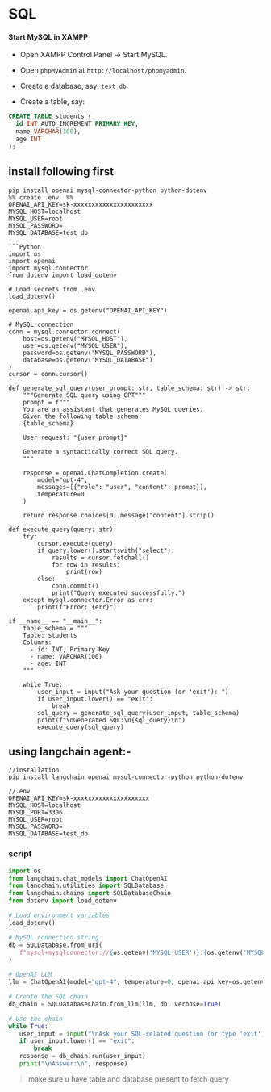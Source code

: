 # SQL
#### **Start MySQL in XAMPP**

- Open XAMPP Control Panel → Start MySQL.
    
- Open `phpMyAdmin` at `http://localhost/phpmyadmin`.
    
- Create a database, say: `test_db`.
    
- Create a table, say:

```sql
CREATE TABLE students (
  id INT AUTO_INCREMENT PRIMARY KEY,
  name VARCHAR(100),
  age INT
);
```

## install following first
```
pip install openai mysql-connector-python python-dotenv
%% create .env  %%
OPENAI_API_KEY=sk-xxxxxxxxxxxxxxxxxxxxxx
MYSQL_HOST=localhost
MYSQL_USER=root
MYSQL_PASSWORD=
MYSQL_DATABASE=test_db

```


```
```Python
import os
import openai
import mysql.connector
from dotenv import load_dotenv

# Load secrets from .env
load_dotenv()

openai.api_key = os.getenv("OPENAI_API_KEY")

# MySQL connection
conn = mysql.connector.connect(
    host=os.getenv("MYSQL_HOST"),
    user=os.getenv("MYSQL_USER"),
    password=os.getenv("MYSQL_PASSWORD"),
    database=os.getenv("MYSQL_DATABASE")
)
cursor = conn.cursor()

def generate_sql_query(user_prompt: str, table_schema: str) -> str:
    """Generate SQL query using GPT"""
    prompt = f"""
    You are an assistant that generates MySQL queries.
    Given the following table schema:
    {table_schema}
    
    User request: "{user_prompt}"
    
    Generate a syntactically correct SQL query.
    """
    
    response = openai.ChatCompletion.create(
        model="gpt-4",
        messages=[{"role": "user", "content": prompt}],
        temperature=0
    )
    
    return response.choices[0].message["content"].strip()

def execute_query(query: str):
    try:
        cursor.execute(query)
        if query.lower().startswith("select"):
            results = cursor.fetchall()
            for row in results:
                print(row)
        else:
            conn.commit()
            print("Query executed successfully.")
    except mysql.connector.Error as err:
        print(f"Error: {err}")

if __name__ == "__main__":
    table_schema = """
    Table: students
    Columns:
      - id: INT, Primary Key
      - name: VARCHAR(100)
      - age: INT
    """
    
    while True:
        user_input = input("Ask your question (or 'exit'): ")
        if user_input.lower() == "exit":
            break
        sql_query = generate_sql_query(user_input, table_schema)
        print(f"\nGenerated SQL:\n{sql_query}\n")
        execute_query(sql_query)
```


## using langchain agent:-

```
//installation
pip install langchain openai mysql-connector-python python-dotenv

//.env
OPENAI_API_KEY=sk-xxxxxxxxxxxxxxxxxxxxx
MYSQL_HOST=localhost
MYSQL_PORT=3306
MYSQL_USER=root
MYSQL_PASSWORD=
MYSQL_DATABASE=test_db

```

### script
 ```python 
 import os
from langchain.chat_models import ChatOpenAI
from langchain.utilities import SQLDatabase
from langchain.chains import SQLDatabaseChain
from dotenv import load_dotenv

# Load environment variables
load_dotenv()

# MySQL connection string
db = SQLDatabase.from_uri(
    f"mysql+mysqlconnector://{os.getenv('MYSQL_USER')}:{os.getenv('MYSQL_PASSWORD')}@{os.getenv('MYSQL_HOST')}:{os.getenv('MYSQL_PORT')}/{os.getenv('MYSQL_DATABASE')}"
)

# OpenAI LLM
llm = ChatOpenAI(model="gpt-4", temperature=0, openai_api_key=os.getenv("OPENAI_API_KEY"))

# Create the SQL chain
db_chain = SQLDatabaseChain.from_llm(llm, db, verbose=True)

# Use the chain
while True:
    user_input = input("\nAsk your SQL-related question (or type 'exit'): ")
    if user_input.lower() == "exit":
        break
    response = db_chain.run(user_input)
    print("\nAnswer:\n", response)

```


>make sure u have table and database present to fetch query